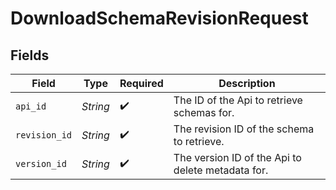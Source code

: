 # DownloadSchemaRevisionRequest


## Fields

| Field                                             | Type                                              | Required                                          | Description                                       |
| ------------------------------------------------- | ------------------------------------------------- | ------------------------------------------------- | ------------------------------------------------- |
| `api_id`                                          | *String*                                          | :heavy_check_mark:                                | The ID of the Api to retrieve schemas for.        |
| `revision_id`                                     | *String*                                          | :heavy_check_mark:                                | The revision ID of the schema to retrieve.        |
| `version_id`                                      | *String*                                          | :heavy_check_mark:                                | The version ID of the Api to delete metadata for. |